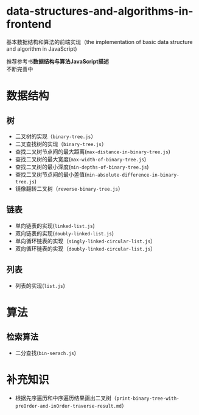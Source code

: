 # data-structures-and-algorithms-in-frontend
基本数据结构和算法的前端实现（the implementation of basic data structure and  algorithm in JavaScript)
>>   
推荐参考书**数据结构与算法JavaScript描述**    
  不断完善中

# 数据结构

 ## 树
 * 二叉树的实现（`binary-tree.js`）
 * 二叉查找树的实现（`binary-tree.js`）
 * 查找二叉树节点间的最大距离(`max-distance-in-binary-tree.js`)
 * 查找二叉树的最大宽度(`max-width-of-binary-tree.js`)
 * 查找二叉树的最小深度(`min-depths-of-binary-tree.js`)
 * 查找二叉树节点间的最小差值(`min-absolute-difference-in-binary-tree.js`)
 * 镜像翻转二叉树（`reverse-binary-tree.js`）


 ## 链表
 * 单向链表的实现(`linked-list.js`)
 * 双向链表的实现(`doubly-linked-list.js`)
 * 单向循环链表的实现（`singly-linked-circular-list.js`）
 * 双向循环链表的实现（`doubly-linked-circular-list.js`）


 ## 列表
  * 列表的实现(`list.js`)

# 算法

 ## 检索算法
  * 二分查找(`bin-serach.js`)

# 补充知识
  * 根据先序遍历和中序遍历结果画出二叉树（`print-binary-tree-with-preOrder-and-inOrder-traverse-result.md`）
